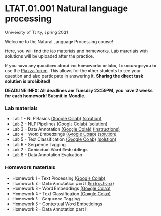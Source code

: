 # LTAT.01.001 Natural language processing 

University of Tarty, spring 2021

Welcome to the Natural Language Processing course!

Here, you will find the lab materials and homeworks. Lab materials with solutions will be uploaded after the practice.

If you have any questions about the homeworks or labs, I encourage you to use the [Piazza forum](https://www.piazza.com/ut.ee/spring2021/ltat01001/home). 
This allows for the other students to see your question and also participate in answering it. 
**Sharing the direct task solution is prohibited!**

**DEADLINE INFO: All deadlines are Tuesday 23:59PM, you have 2 weeks for each homework! Submit in Moodle.**
### Lab materials 

* Lab 1 - NLP Basics [(Google Colab)](https://colab.research.google.com/drive/1-kpy_r67B_ZySzy-kWLHAjvCHfT84GfH?usp=sharing) [(solution)](https://colab.research.google.com/drive/1lePTqdYY1GxshBqbXvJfNr_EgYRKfnQI?usp=sharing)
* Lab 2 - NLP Pipelines [(Google Colab)](https://colab.research.google.com/drive/11mul8HPIeEH6mBtisrdYBY6Uk4y1vlSd?usp=sharing) [(solution)](https://colab.research.google.com/drive/12BGVvkwBFXMFDoPlEfVLisL2HU0punct?usp=sharing)
* Lab 3 - Data Annotation [(Google Colab)](https://colab.research.google.com/drive/1MOZOKGTKKwCqrmErirwWFj4B3XXUQnMo?usp=sharing) [(Instructions)](https://docs.google.com/document/d/1rvOOXqsj0vPybNLmH8Q5k-8UsbCg1mtbYeeNXcIPhiM/edit?usp=sharing)
* Lab 4 - Word Embeddings [(Google Colab)](https://colab.research.google.com/drive/1QU6PwADG1D1WaVZtmQs2QupdtSApBumZ?usp=sharing) [(solution)](https://colab.research.google.com/drive/1VOALMaxfOS_UFz089lVb2kvFK3AVsL_s?usp=sharing)
* Lab 5 - Text Classification [(Google Colab)](https://colab.research.google.com/drive/1jO8YnmzwPYy3gg-xzrztO-vn6X2nyKq5?usp=sharing) [(solution)](https://colab.research.google.com/drive/1lfksDzGcpjfWHrk4Q59q7inwDTnr6R--?usp=sharing)
* Lab 6 - Sequence Tagging 
* Lab 7 - Contextual Word Embeddings
* Lab 8 - Data Annotation Evaluation


### Homework materials

* Homework 1 - Text Processing [(Google Colab)](https://colab.research.google.com/drive/1aG46syMfyG7yW8gnE2leQE0lwJHRc80z?usp=sharing)
* Homework 2 - Data Annotation part I [(Instructions)](https://docs.google.com/document/d/1rvOOXqsj0vPybNLmH8Q5k-8UsbCg1mtbYeeNXcIPhiM/edit?usp=sharing)
* Homework 3 - Word Embeddings [(Google Colab)](https://colab.research.google.com/drive/1dT_xVwb119wYzhWbKmlz2Vre9BwyMQIN?usp=sharing)
* Homework 4 - Text Classification [(Google Colab)](https://colab.research.google.com/drive/1_paRU0i4FC7nct7alMCw_xfsLz0rHwDY?usp=sharing)
* Homework 5 - Sequence Tagging 
* Homework 6 - Contextual Word Embeddings
* Homework 2 - Data Annotation part II
